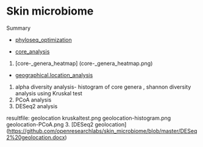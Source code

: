 # Skin microbiome



Summary
* [phyloseq_optimization](phyloseq_optimization.md)


* [core_analysis](core_analysis.Rmd)
1. [core-_genera_heatmap] (core-_genera_heatmap.png)

* [geographical.location_analysis](geographical.location_analysis)
1) alpha diversity analysis- histogram of core genera , shannon diversity analysis using Kruskal test
2) PCoA analysis
3) DESeq2 analysis 

resultfile: geolocation kruskaltest.png
            geolocation-histogram.png
            geolocation-PCoA.png
 3. [DESeq2 geolocation] (https://github.com/openresearchlabs/skin_microbiome/blob/master/DESeq2%20geolocation.docx)
            

